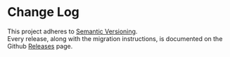 # Change Log

This project adheres to [Semantic Versioning](http://semver.org/).  
Every release, along with the migration instructions, is documented on the Github [Releases](https://github.com/luwes/redux-eagle/releases) page.
